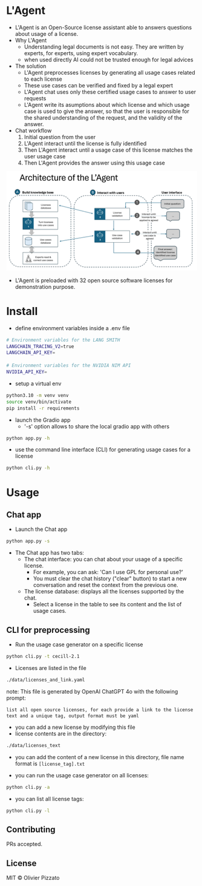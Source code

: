 # L'Agent

* L'Agent is an Open-Source license assistant able to answers questions about usage of a license. 
* Why L'Agent
  * Understanding legal documents is not easy. They are written by experts, for experts, using expert vocabulary.
  * when used directly AI could not be trusted enough for legal advices
* The solution
  * L'Agent preprocesses licenses by generating all usage cases related to each license
  * These use cases can be verified and fixed by a legal expert
  * L'Agent chat uses only these certified usage cases to answer to user requests
  * L'Agent write its asumptions about which license and which usage case is used to give the answer, so that the user is responsible for the shared understanding of the request, and the validity of the answer.
* Chat workflow
  1. Initial question from the user
  2. L'Agent interact until the license is fully identified
  3. Then L'Agent interact until a usage case of this license matches the user usage case
  4. Then L'Agent provides the answer using this usage case

![Architecture of L'Agent.](./assets/images/lagent_architecture.png)
* L'Agent is preloaded with 32 open source software licenses for demonstration purpose.

# Install

* define environment variables inside a .env file

```sh
# Environment variables for the LANG SMITH
LANGCHAIN_TRACING_V2=true
LANGCHAIN_API_KEY=

# Environment variables for the NVIDIA NIM API
NVIDIA_API_KEY=
```

* setup a virtual env

```sh
python3.10 -m venv venv
source venv/bin/activate
pip install -r requirements
```

* launch the Gradio app
  * '-s' option allows to share the local gradio app with others

```sh
python app.py -h
```

* use the command line interface (CLI) for generating usage cases for a license

```sh
python cli.py -h
```

# Usage

## Chat app

* Launch the Chat app
```sh
python app.py -s
```

* The Chat app has two tabs:
  * The chat interface: you can chat about your usage of a specific license.
    * For example, you can ask: 'Can I use GPL for personal use?'
    * You must clear the chat history ("clear" button) to start a new conversation and reset the context from the previous one.
  * The license database: displays all the licenses supported by the chat.
    * Select a license in the table to see its content and the list of usage cases.

## CLI for preprocessing 

* Run the usage case generator on a specific license

```sh
python cli.py -t cecill-2.1
```

* Licenses are listed in the file 

```sh
./data/licenses_and_link.yaml
```

note: This file is generated by OpenAI ChatGPT 4o with the following prompt:

```text
list all open source licenses, for each provide a link to the license text and a unique tag, output format must be yaml
```

* you can add a new license by modifying this file
* license contents are in the directory:

```sh
./data/licenses_text
```

* you can add the content of a new license in this directory, file name format is ```[license_tag].txt ```

* you can run the usage case generator on all licenses:

```sh
python cli.py -a
```

* you can list all license tags:

```sh
python cli.py -l
```

## Contributing

PRs accepted.

## License

MIT © Olivier Pizzato